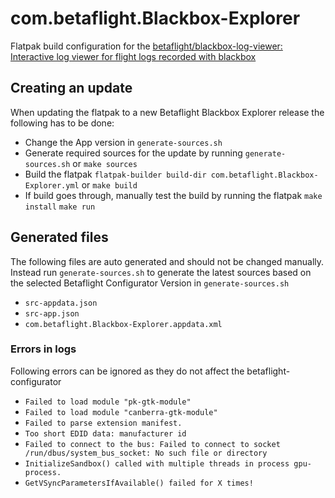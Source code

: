 # com.betaflight.Blackbox-Explorer
Flatpak build configuration for the [betaflight/blackbox-log-viewer: Interactive log viewer for flight logs recorded with blackbox](https://github.com/betaflight/blackbox-log-viewer)

## Creating an update

When updating the flatpak to a new Betaflight Blackbox Explorer release the following has to be done:
- Change the App version in `generate-sources.sh`
- Generate required sources for the update by running `generate-sources.sh` or `make sources`
- Build the flatpak `flatpak-builder build-dir com.betaflight.Blackbox-Explorer.yml` or `make build`
- If build goes through, manually test the build by running the flatpak `make install` `make run`

## Generated files

The following files are auto generated and should not be changed manually.    
Instead run `generate-sources.sh` to generate the latest sources based on the selected Betaflight Configurator Version in `generate-sources.sh`

- `src-appdata.json`
- `src-app.json`
- `com.betaflight.Blackbox-Explorer.appdata.xml`

### Errors in logs

Following errors can be ignored as they do not affect the betaflight-configurator
- `Failed to load module "pk-gtk-module"`
- `Failed to load module "canberra-gtk-module"`
- `Failed to parse extension manifest.`
- `Too short EDID data: manufacturer id`
- `Failed to connect to the bus: Failed to connect to socket /run/dbus/system_bus_socket: No such file or directory`
- `InitializeSandbox() called with multiple threads in process gpu-process.`
- `GetVSyncParametersIfAvailable() failed for X times!`
